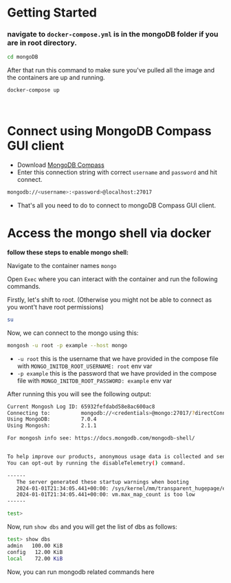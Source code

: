 # Getting Started

### navigate to `docker-compose.yml` is in the mongoDB folder if you are in root directory.

```bash
cd mongoDB
```

After that run this command to make sure you've pulled all the image and the containers are up and running.

```bash
docker-compose up
```

<br>


# Connect using MongoDB Compass GUI client

- Download [MongoDB Compass](https://www.mongodb.com/products/tools/compass)
- Enter this connection string with correct `username` and `password` and hit connect.
```bash
mongodb://<username>:<password>@localhost:27017
```
- That's all you need to do to connect to mongoDB Compass GUI client.

# Access the mongo shell via docker

**follow these steps to enable mongo shell:**

Navigate to the container names `mongo`

Open `Exec` where you can interact with the container and run the following commands.

Firstly, let's shift to root. (Otherwise you might not be able to connect as you wont't have root permissions)
```bash
su
```


Now, we can connect to the mongo using this:
```bash
mongosh -u root -p example --host mongo
```

- `-u root` this is the username that we have provided in the compose file with `MONGO_INITDB_ROOT_USERNAME: root` env var
- `-p example` this is the password that we have provided in the compose file with `MONGO_INITDB_ROOT_PASSWORD: example` env var

After running this you will see the following output:

```bash
Current Mongosh Log ID: 65932fefdabd58e8ac600ac8
Connecting to:          mongodb://<credentials>@mongo:27017/?directConnection=true&appName=mongosh+2.1.1
Using MongoDB:          7.0.4
Using Mongosh:          2.1.1

For mongosh info see: https://docs.mongodb.com/mongodb-shell/


To help improve our products, anonymous usage data is collected and sent to MongoDB periodically (https://www.mongodb.com/legal/privacy-policy).
You can opt-out by running the disableTelemetry() command.

------
   The server generated these startup warnings when booting
   2024-01-01T21:34:05.441+00:00: /sys/kernel/mm/transparent_hugepage/enabled is 'always'. We suggest setting it to 'never'
   2024-01-01T21:34:05.441+00:00: vm.max_map_count is too low
------

test>
```

Now, run `show dbs` and you will get the list of dbs as follows:

```bash
test> show dbs
admin   100.00 KiB
config   12.00 KiB
local    72.00 KiB
```

Now, you can run mongodb related commands here